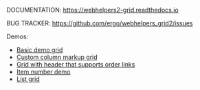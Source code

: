 DOCUMENTATION: https://webhelpers2-grid.readthedocs.io

BUG TRACKER: https://github.com/ergo/webhelpers_grid2/issues

Demos:
 
 * [Basic demo grid](basic_demo.html)
 * [Custom column markup grid](custom_column_demo.html)
 * [Grid with header that supports order links](header_aware_of_order_direction_demo.html)
 * [Item number demo](order_shift_demo.html)
 * [List grid](list_grid_demo.html)
